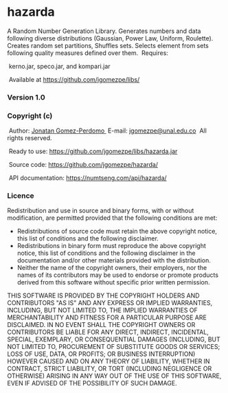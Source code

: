 # hazarda
A Random Number Generation Library. Generates numbers and data following diverse distributions (Gaussian, Power Law, Uniform, Roulette). Creates random set partitions, Shuffles sets. Selects element from sets following quality measures defined over them.
&nbsp;Requires:

&nbsp;kerno.jar, speco.jar, and kompari.jar

&nbsp;Available at <A HREF="https://github.com/jgomezpe/libs/">https://github.com/jgomezpe/libs/</A>

<h3>Version 1.0</h3>
<h3>Copyright (c)</h3>
&nbsp;Author: <A HREF="https://disi.unal.edu.co/~jgomezpe/"> Jonatan Gomez-Perdomo </A>
&nbsp;E-mail: <A HREF="mailto:jgomezpe@unal.edu.co">jgomezpe@unal.edu.co</A>
&nbsp;All rights reserved.

&nbsp;Ready to use: <A HREF="https://github.com/jgomezpe/libs/hazarda.jar">https://github.com/jgomezpe/libs/hazarda.jar</A>

&nbsp;Source code: <A HREF="https://github.com/jgomezpe/hazarda/">https://github.com/jgomezpe/hazarda/</A>

&nbsp;API documentation: <A HREF="https://numtseng.com/api/hazarda/">https://numtseng.com/api/hazarda/</A>


<h3>Licence</h3>
Redistribution and use in source and binary forms, with or without	modification, are permitted provided that the following conditions are met:

<ul>
	<li> Redistributions of source code must retain the above copyright notice,
			this list of conditions and the following disclaimer.</li>
	<li> Redistributions in binary form must reproduce the above copyright notice,
			this list of conditions and the following disclaimer in the documentation
			and/or other materials provided with the distribution.</li>
	<li> Neither the name of the copyright owners, their employers, nor the
			names of its contributors may be used to endorse or promote products
			derived from this software without specific prior written permission.</li>
</ul>

THIS SOFTWARE IS PROVIDED BY THE COPYRIGHT HOLDERS AND CONTRIBUTORS "AS IS"
		AND ANY EXPRESS OR IMPLIED WARRANTIES, INCLUDING, BUT NOT LIMITED TO, THE
		IMPLIED WARRANTIES OF MERCHANTABILITY AND FITNESS FOR A PARTICULAR PURPOSE ARE
		DISCLAIMED.  IN NO EVENT SHALL THE COPYRIGHT OWNERS OR CONTRIBUTORS BE
		LIABLE FOR ANY DIRECT, INDIRECT, INCIDENTAL, SPECIAL, EXEMPLARY, OR
		CONSEQUENTIAL DAMAGES (INCLUDING, BUT NOT LIMITED TO, PROCUREMENT OF
		SUBSTITUTE GOODS OR SERVICES; LOSS OF USE, DATA, OR PROFITS; OR BUSINESS INTERRUPTION)
		HOWEVER CAUSED AND ON ANY THEORY OF LIABILITY, WHETHER IN CONTRACT, STRICT LIABILITY,
		OR TORT (INCLUDING NEGLIGENCE OR OTHERWISE) ARISING IN ANY WAY OUT OF THE USE OF 
		THIS SOFTWARE, EVEN IF ADVISED OF THE POSSIBILITY OF SUCH DAMAGE.
